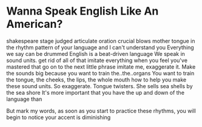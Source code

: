 # Wanna Speak English Like An American?
shakespeare
stage
judged 
articulate
oration
crucial
blows
mother tongue
in the rhythm pattern of your language and I 
can't understand you
Everything we say can be drummed 
English is a beat-driven language
We speak in sound units. 
get rid of all of that
imitate everything 
when you feel you've mastered that go on to the next little phrase
imitate me, exaggerate it. Make the sounds big because you want to train the..the..organs 
You want to train the tongue, the cheeks, the lips, the 
whole mouth how to help you make these sound units. So exaggerate. Tongue twisters. 
She sells sea shells by the sea shore
It's more important that you have the up and down of the language than 

But mark my words, 
as soon as you start to practice these rhythms, you will begin to notice your accent is diminishing
